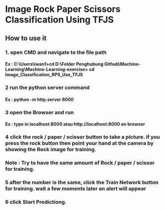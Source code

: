 # Image Rock Paper Scissors Classification Using TFJS

## How to use it

### 1. open CMD and navigate to the file path

#### Ex : C:\Users\iwan1>cd D:\Folder Penghubung Github\Machine-Learning\Machine-Learning-exercise> cd Image_Classification_RPS_Use_TFJS

### 2 run the python server command

#### Ex : python -m http.server 8000

### 3 open the Browser and run

#### Ex : type in localhost:8000 atau http://localhost:8000 on browser

### 4 click the rock / paper / scissor button to take a picture. if you press the rock button then point your hand at the camera by showing the Rock image for training.

### Note : Try to have the same amount of Rock / paper / scissor for training.

### 5 after the number is the same, click the Train Network button for training. wait a few moments later an alert will appear

### 6 click Start Predictiong.
